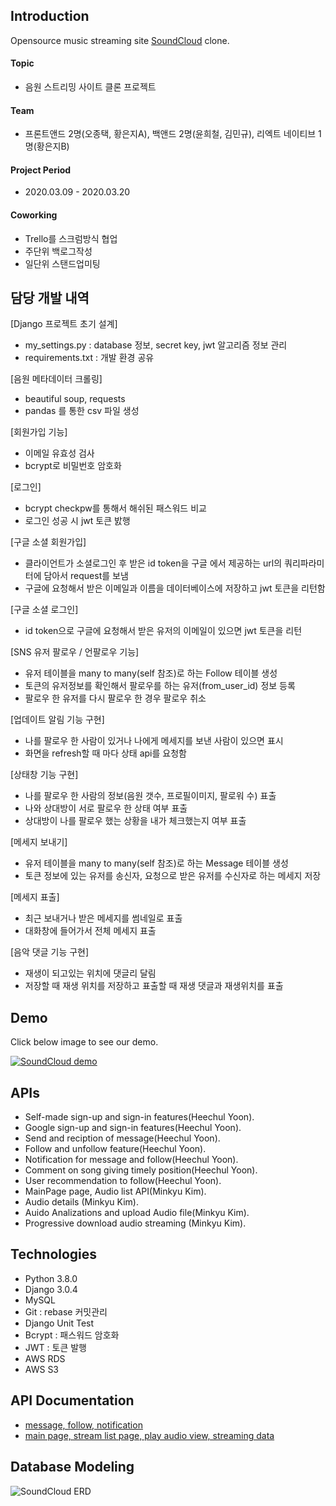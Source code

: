 ## Introduction

Opensource music streaming site [SoundCloud](https://soundcloud.com/) clone. 
#### Topic
- 음원 스트리밍 사이트 클론 프로젝트

#### Team 
- 프론트앤드 2명(오종택, 황은지A), 백앤드 2명(윤희철, 김민규), 리엑트 네이티브 1명(황은지B)

#### Project Period 
- 2020.03.09 - 2020.03.20

#### Coworking 
- Trello를 스크럼방식 협업
- 주단위 백로그작성
- 일단위 스탠드업미팅
         
## 담당 개발 내역
[Django 프로젝트 초기 설계]
- my_settings.py : database 정보, secret key, jwt 알고리즘 정보 관리
- requirements.txt : 개발 환경 공유

[음원 메타데이터 크롤링]
- beautiful soup, requests
- pandas 를 통한 csv 파일 생성

[회원가입 기능]
- 이메일 유효성 검사
- bcrypt로 비밀번호 암호화

[로그인]
- bcrypt checkpw를 통해서 해쉬된 패스워드 비교
- 로그인 성공 시 jwt 토큰 밠행

[구글 소셜 회원가입]
- 클라이언트가 소셜로그인 후 받은 id token을 구글 에서 제공하는 url의 쿼리파라미터에 담아서 request를 보냄 
- 구글에 요청해서 받은 이메일과 이름을 데이터베이스에 저장하고 jwt 토큰을 리턴함

[구글 소셜 로그인]
- id token으로 구글에 요청해서 받은 유저의 이메일이 있으면 jwt 토큰을 리턴

[SNS 유저 팔로우 / 언팔로우 기능]
- 유저 테이블을 many to many(self 참조)로 하는 Follow 테이블 생성
- 토큰의 유저정보를 확인해서 팔로우를 하는 유저(from_user_id) 정보 등록
- 팔로우 한 유저를 다시 팔로우 한 경우 팔로우 취소

[업데이트 알림 기능 구현]
- 나를 팔로우 한 사람이 있거나 나에게 메세지를 보낸 사람이 있으면 표시
- 화면을 refresh할 때 마다 상태 api를 요청함

[상태창 기능 구현]
- 나를 팔로우 한 사람의 정보(음원 갯수, 프로필이미지, 팔로워 수) 표출
- 나와 상대방이 서로 팔로우 한 상태 여부 표출
- 상대방이 나를 팔로우 했는 상황을 내가 체크했는지 여부 표출

[메세지 보내기]
- 유저 테이블을 many to many(self 참조)로 하는 Message 테이블 생성
- 토큰 정보에 있는 유저를 송신자, 요청으로 받은 유저를 수신자로 하는 메세지 저장

[메세지 표출]
- 최근 보내거나 받은 메세지를 썸네일로 표출
- 대화창에 들어가서 전체 메세지 표출

[음악 댓글 기능 구현]
- 재생이 되고있는 위치에 댓글리 달림
- 저장할 때 재생 위치를 저장하고 표출할 때 재생 댓글과 재생위치를 표출

## Demo
Click below image to see our demo.

[![SoundCloud demo](https://images.velog.io/images/valentin123/post/3c2d9978-8f14-4773-8ee3-6d634c295120/%EC%95%B1.png)](https://www.youtube.com/watch?v=u6SGpbk2x5A&feature=youtu.be)

## APIs
+ Self-made sign-up and sign-in features(Heechul Yoon).
+ Google sign-up and sign-in features(Heechul Yoon).
+ Send and reciption of message(Heechul Yoon).
+ Follow and unfollow feature(Heechul Yoon).
+ Notification for message and follow(Heechul Yoon).
+ Comment on song giving timely position(Heechul Yoon).
+ User recommendation to follow(Heechul Yoon).
+ MainPage page, Audio list API(Minkyu Kim).
+ Audio details (Minkyu Kim).
+ Auido Analizations and upload Audio file(Minkyu Kim).
+ Progressive download audio streaming (Minkyu Kim).

## Technologies
+ Python 3.8.0
+ Django 3.0.4
+ MySQL
+ Git : rebase 커밋관리
+ Django Unit Test
+ Bcrypt : 패스워드 암호화
+ JWT : 토큰 발행
+ AWS RDS
+ AWS S3

## API Documentation
+ [message, follow, notification](https://documenter.getpostman.com/view/10644576/SzS8rjpk?version=latest#db667abf-875b-4a91-8c64-466ad7f301f2)
+ [main page, stream list page, play audio view, streaming data](https://documenter.getpostman.com/view/10398707/SzfDvQ7Q?version=latest#ed51a1eb-edd3-4db4-8260-21b18355b0a1)
## Database Modeling
![SoundCloud ERD](https://media.vlpt.us/images/valentin123/post/ca1b2e01-6bcb-4e91-8720-63eafe514c6c/NotSoundCloud_20200412_23_27.png)
